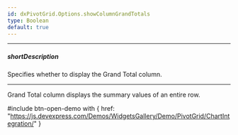 ```yaml
---
id: dxPivotGrid.Options.showColumnGrandTotals
type: Boolean
default: true
---
```

---
##### shortDescription
Specifies whether to display the Grand Total column.

---
Grand Total column displays the summary values of an entire row.

#include btn-open-demo with {
    href: "https://js.devexpress.com/Demos/WidgetsGallery/Demo/PivotGrid/ChartIntegration/"
}
